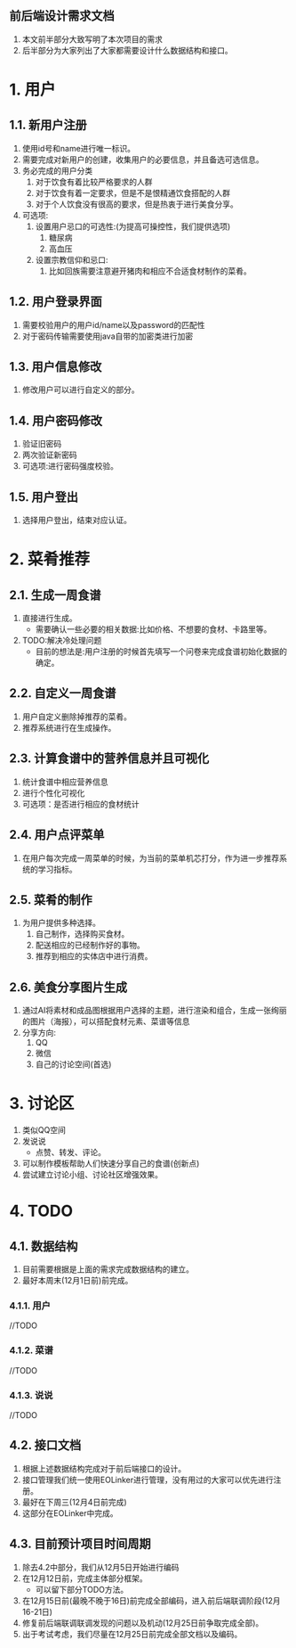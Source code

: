 前后端设计需求文档
---
1. 本文前半部分大致写明了本次项目的需求
2. 后半部分为大家列出了大家都需要设计什么数据结构和接口。

# 1. 用户

## 1.1. 新用户注册
1. 使用id号和name进行唯一标识。
2. 需要完成对新用户的创建，收集用户的必要信息，并且备选可选信息。
3. 务必完成的用户分类
    1. 对于饮食有着比较严格要求的人群
    2. 对于饮食有着一定要求，但是不是恨精通饮食搭配的人群
    3. 对于个人饮食没有很高的要求，但是热衷于进行美食分享。
4. 可选项:
    1. 设置用户忌口的可选性:(为提高可操控性，我们提供选项)
        1. 糖尿病
        2. 高血压
    2. 设置宗教信仰和忌口:
        1. 比如回族需要注意避开猪肉和相应不合适食材制作的菜肴。

## 1.2. 用户登录界面
1. 需要校验用户的用户id/name以及password的匹配性
2. 对于密码传输需要使用java自带的加密类进行加密

## 1.3. 用户信息修改
1. 修改用户可以进行自定义的部分。

## 1.4. 用户密码修改
1. 验证旧密码
2. 两次验证新密码
3. 可选项:进行密码强度校验。

## 1.5. 用户登出
1. 选择用户登出，结束对应认证。

# 2. 菜肴推荐

## 2.1. 生成一周食谱
1. 直接进行生成。
    + 需要确认一些必要的相关数据:比如价格、不想要的食材、卡路里等。
2. TODO:解决冷处理问题
    + 目前的想法是:用户注册的时候首先填写一个问卷来完成食谱初始化数据的确定。

## 2.2. 自定义一周食谱
1. 用户自定义删除掉推荐的菜肴。
2. 推荐系统进行在生成操作。

## 2.3. 计算食谱中的营养信息并且可视化
1. 统计食谱中相应营养信息
2. 进行个性化可视化
3. 可选项：是否进行相应的食材统计

## 2.4. 用户点评菜单
1. 在用户每次完成一周菜单的时候，为当前的菜单机芯打分，作为进一步推荐系统的学习指标。

## 2.5. 菜肴的制作
1. 为用户提供多种选择。
    1. 自己制作，选择购买食材。
    2. 配送相应的已经制作好的事物。
    3. 推荐到相应的实体店中进行消费。

## 2.6. 美食分享图片生成
1. 通过AI将素材和成品图根据用户选择的主题，进行渲染和组合，生成一张绚丽的图片（海报），可以搭配食材元素、菜谱等信息
2. 分享方向:
    1. QQ
    2. 微信
    3. 自己的讨论空间(首选)

# 3. 讨论区
1. 类似QQ空间
2. 发说说
    + 点赞、转发、评论。
3. 可以制作模板帮助人们快速分享自己的食谱(创新点)
4. 尝试建立讨论小组、讨论社区增强效果。

# 4. TODO

## 4.1. 数据结构
1. 目前需要根据是上面的需求完成数据结构的建立。
2. 最好本周末(12月1日前)前完成。

### 4.1.1. 用户
//TODO

### 4.1.2. 菜谱
//TODO

### 4.1.3. 说说
//TODO

## 4.2. 接口文档
1. 根据上述数据结构完成对于前后端接口的设计。
2. 接口管理我们统一使用EOLinker进行管理，没有用过的大家可以优先进行注册。
3. 最好在下周三(12月4日前完成)
4. 这部分在EOLinker中完成。

## 4.3. 目前预计项目时间周期
1. 除去4.2中部分，我们从12月5日开始进行编码
2. 在12月12日前，完成主体部分框架。
    + 可以留下部分TODO方法。
3. 在12月15日前(最晚不晚于16日)前完成全部编码，进入前后端联调阶段(12月16-21日)
4. 修复前后端联调联调发现的问题以及机动(12月25日前争取完成全部)。
5. 出于考试考虑，我们尽量在12月25日前完成全部文档以及编码。